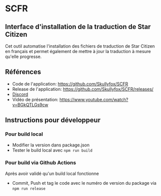 # SCFR

## Interface d'installation de la traduction de Star Citizen

Cet outil automatise l'installation des fichiers de traduction de Star Citizen en français et permet également de mettre à jour la traduction à mesure qu'elle progresse.

## Références
* Code de l'application: https://github.com/Skullyfox/SCFR
* Release de l'application: https://github.com/Skullyfox/SCFR/releases/
* [Discord](https://discord.gg/c3CSTa7SAF)
* Vidéo de présentation: https://www.youtube.com/watch?v=BGkQTLGs9cw


## Instructions pour développeur
### Pour build local
* Modifier la version dans package.json
* Tester le build local avec `npm run build`
### Pour build via Github Actions
Après avoir validé qu'un build local fonctionne
* Commit, Push et tag le code avec le numéro de version du package via `npm run release`
